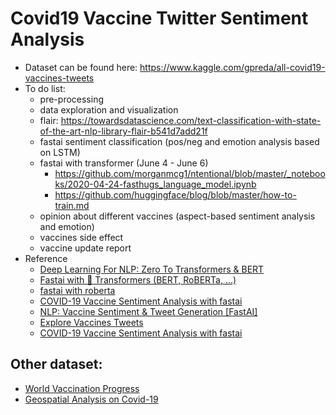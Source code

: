 # Covid19 Vaccine Twitter Sentiment Analysis
- Dataset can be found here: https://www.kaggle.com/gpreda/all-covid19-vaccines-tweets
- To do list:
  - pre-processing
  - data exploration and visualization
  - flair: https://towardsdatascience.com/text-classification-with-state-of-the-art-nlp-library-flair-b541d7add21f
  - fastai sentiment classification (pos/neg and emotion analysis based on LSTM)
  - fastai with transformer (June 4 - June 6)
    - https://github.com/morganmcg1/ntentional/blob/master/_notebooks/2020-04-24-fasthugs_language_model.ipynb
    - https://github.com/huggingface/blog/blob/master/how-to-train.md   
  - opinion about different vaccines (aspect-based sentiment analysis and emotion)
  - vaccines side effect
  - vaccine update report
- Reference
  - [Deep Learning For NLP: Zero To Transformers & BERT](https://www.kaggle.com/tanulsingh077/deep-learning-for-nlp-zero-to-transformers-bert)
  - [Fastai with 🤗 Transformers (BERT, RoBERTa, ...)](https://www.kaggle.com/maroberti/fastai-with-transformers-bert-roberta)   
  - [fastai with roberta](https://www.kaggle.com/melissarajaram/roberta-fastai-huggingface-transformers/#data)
  - [COVID-19 Vaccine Sentiment Analysis with fastai](https://www.kaggle.com/twhelan/covid-19-vaccine-sentiment-analysis-with-fastai)
  - [NLP: Vaccine Sentiment & Tweet Generation [FastAI]](https://www.kaggle.com/joshuaswords/nlp-vaccine-sentiment-tweet-generation-fastai)
  - [Explore Vaccines Tweets](https://www.kaggle.com/gpreda/explore-vaccines-tweets)
  - [COVID-19 Vaccine Sentiment Analysis with fastai](https://www.kaggle.com/twhelan/covid-19-vaccine-sentiment-analysis-with-fastai)

## Other dataset:
- [World Vaccination Progress](https://www.kaggle.com/gpreda/covid-world-vaccination-progress)
- [Geospatial Analysis on Covid-19](https://www.kaggle.com/eswarchandt/geospatial-analysis-on-covid-19-day-to-day-track)

